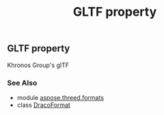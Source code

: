 ﻿---
title: GLTF property
second_title: Aspose.3D for Python via .NET API References
description: 
type: docs
weight: 300
url: /python-net/aspose.threed.formats/dracoformat/gltf/
is_root: false
---

## GLTF property


Khronos Group's glTF

### See Also
* module [aspose.threed.formats](../../)
* class [DracoFormat](/3d/python-net/aspose.threed.formats/dracoformat)
